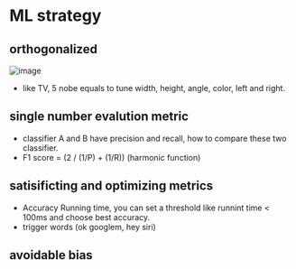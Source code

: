 # ML strategy
## orthogonalized
![image](https://user-images.githubusercontent.com/71109255/123507296-37d65380-d69b-11eb-91a8-7b6e777307ac.png)
- like TV, 5 nobe equals to tune width, height, angle, color, left and right.

## single number evalution metric
- classifier A and B have precision and recall, how to compare these two classifier.
- F1 score = (2 / (1/P) + (1/R)) (harmonic function)

## satisificting and optimizing metrics
- Accuracy Running time, you can set a threshold like runnint time < 100ms and choose best accuracy.
- trigger words (ok googlem, hey siri)


## avoidable bias
